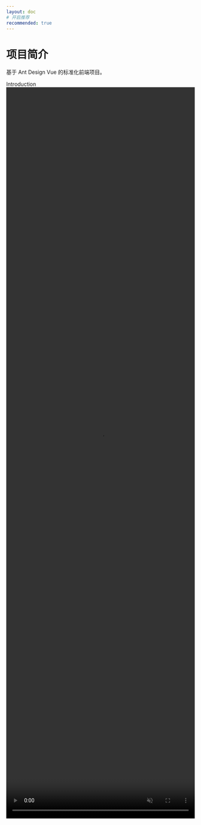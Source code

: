```yaml
---
layout: doc
# 开启推荐
recommended: true
---
```


# 项目简介 #

基于 Ant Design Vue 的标准化前端项目。

<a-typography>
  <a-typography-title>Introduction</a-typography-title>
</a-typography>

<div style="width: 100%;height:50%;" class="grid grid-cols-1 gap-4">
  <video controls muted autoplay loop width="100%" height="100%" >
    <source src="/videos/QQ_20240105143902.mp4" type="video/mp4">
  </video>
</div>
